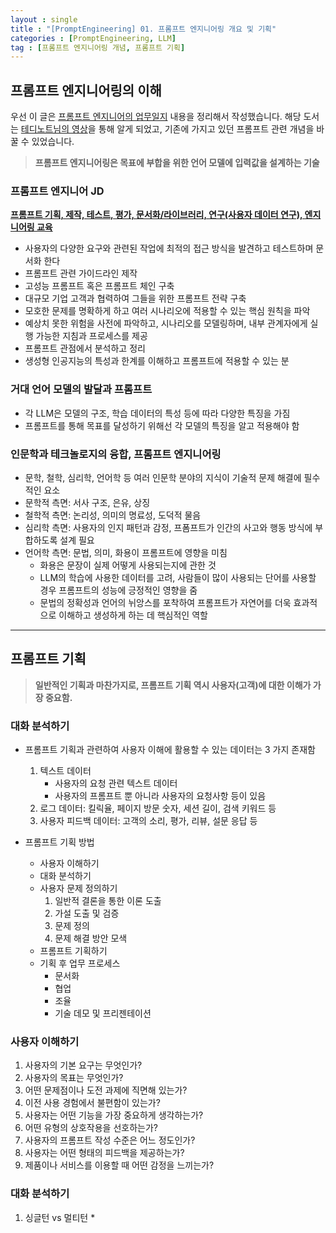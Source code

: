 ```yaml
---
layout : single
title : "[PromptEngineering] 01. 프롬프트 엔지니어링 개요 및 기획"
categories : [PromptEngineering, LLM]
tag : [프롬프트 엔지니어링 개념, 프롬프트 기획]
---
```


## 프롬프트 엔지니어링의 이해

우선 이 글은 [프롬프트 엔지니어의 업무일지](https://product.kyobobook.co.kr/detail/S000213991301) 내용을 정리해서 작성했습니다. 해당 도서는 [테디노트님의 영상](https://www.youtube.com/watch?v=IstX_cGtGjw)을 통해 알게 되었고, 기존에 가지고 있던 프롬프트 관련 개념을 바꿀 수 있었습니다. 



> **프롬프트 엔지니어링은 목표에 부합을 위한 언어 모델에 입력값을 설계하는 기술**



### 프롬프트 엔지니어 JD

**<u>프롬프트 기획, 제작, 테스트, 평가, 문서화/라이브러리, 연구(사용자 데이터 연구), 엔지니어링 교육</u>**

* 사용자의 다양한 요구와 관련된 작업에 최적의 접근 방식을 발견하고 테스트하며 문서화 한다
* 프롬프트 관련 가이드라인 제작
* 고성능 프롬프트 혹은 프롬프트 체인 구축
* 대규모 기업 고객과 협력하여 그들을 위한 프롬프트 전략 구축
* 모호한 문제를 명확하게 하고 여러 시나리오에 적용할 수 있는 핵심 원칙을 파악
* 예상치 못한 위험을 사전에 파악하고, 시나리오를 모델링하며, 내부 관계자에게 실행 가능한 지침과 프로세스를 제공
* 프롬프트 관점에서 분석하고 정리
* 생성형 인공지능의 특성과 한계를 이해하고 프롬프트에 적용할 수 있는 분



### 거대 언어 모델의 발달과 프롬프트

* 각 LLM은 모델의 구조, 학습 데이터의 특성 등에 따라 다양한 특징을 가짐
* 프롬프트를 통해 목표를 달성하기 위해선 각 모델의 특징을 알고 적용해야 함



### 인문학과 테크놀로지의 융합, 프롬프트 엔지니어링

* 문학, 철학, 심리학, 언어학 등 여러 인문학 분야의 지식이 기술적 문제 해결에 필수적인 요소
* 문학적 측면: 서사 구조, 은유, 상징
* 철학적 측면: 논리성, 의미의 명료성, 도덕적 물음
* 심리학 측면: 사용자의 인지 패턴과 감정, 프폼프트가 인간의 사고와 행동 방식에 부합하도록 설계 필요
* 언어학 측면: 문법, 의미, 화용이 프롬프트에 영향을 미침
  * 화용은 문장이 실제 어떻게 사용되는지에 관한 것
  * LLM의 학습에 사용한 데이터를 고려, 사람들이 많이 사용되는 단어를 사용할 경우 프롬프트의 성능에 긍정적인 영향을 줌
  * 문법의 정확성과 언어의 뉘앙스를 포착하여 프롬프트가 자연어를 더욱 효과적으로 이해하고 생성하게 하는 데 핵심적인 역할

---



## 프롬프트 기획

> **일반적인 기획과 마찬가지로, 프롬프트 기획 역시 사용자(고객)에 대한 이해가 가장 중요함.**



### 대화 분석하기

* 프롬프트 기획과 관련하여 사용자 이해에 활용할 수 있는 데이터는 3 가지 존재함
  1. 텍스트 데이터
     * 사용자의 요청 관련 텍스트 데이터
     * 사용자의 프롬프트 뿐 아니라 사용자의 요청사항 등이 있음
  2. 로그 데이터: 킬릭율, 페이지 방문 숫자, 세션 길이, 검색 키워드 등
  3. 사용자 피드백 데이터: 고객의 소리, 평가, 리뷰, 설문 응답 등

* 프롬프트 기획 방법
  * 사용자 이해하기
  * 대화 분석하기
  * 사용자 문제 정의하기
    1. 일반적 결론을 통한 이론 도출
    2. 가설 도출 및 검증
    3. 문제 정의
    4. 문제 해결 방안 모색
  * 프롬프트 기획하기
  * 기획 후 업무 프로세스
    * 문서화
    * 협업
    * 조율
    * 기술 데모 및 프리젠테이션



### 사용자 이해하기

1. 사용자의 기본 요구는 무엇인가?
2. 사용자의 목표는 무엇인가?
3. 어떤 문제점이나 도전 과제에 직면해 있는가?
4. 이전 사용 경험에서 불편함이 있는가?
5. 사용자는 어떤 기능을 가장 중요하게 생각하는가?
6. 어떤 유형의 상호작용을 선호하는가?
7. 사용자의 프롬프트 작성 수준은 어느 정도인가?
8. 사용자는 어떤 형태의 피드백을 제공하는가?
9. 제품이나 서비스를 이용할 때 어떤 감정을 느끼는가?



### 대화 분석하기

1. 싱글턴 vs 멀티턴
   * 
